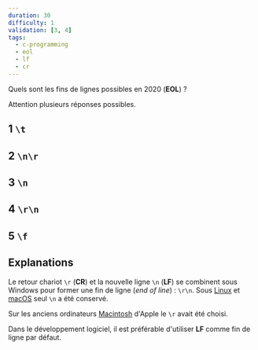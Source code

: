 ```yaml
---
duration: 30
difficulty: 1
validation: [3, 4]
tags:
  - c-programming
  - eol
  - lf
  - cr
---
```

Quels sont les fins de lignes possibles en 2020 (**EOL**) ?

Attention plusieurs réponses possibles.

## 1 `\t`
## 2 `\n\r`
## 3 `\n`
## 4 `\r\n`
## 5 `\f`

## Explanations

Le retour chariot `\r` (**CR**) et la nouvelle ligne `\n` (**LF**) se combinent sous Windows pour former une fin de ligne (*end of line*) : `\r\n`. Sous [Linux](https://en.wikipedia.org/wiki/Linux) et [macOS](https://en.wikipedia.org/wiki/MacOS) seul `\n` a été conservé.

Sur les anciens ordinateurs [Macintosh](https://en.wikipedia.org/wiki/Macintosh) d'Apple le `\r` avait été choisi.

Dans le développement logiciel, il est préférable d'utiliser **LF** comme fin de ligne par défaut.
